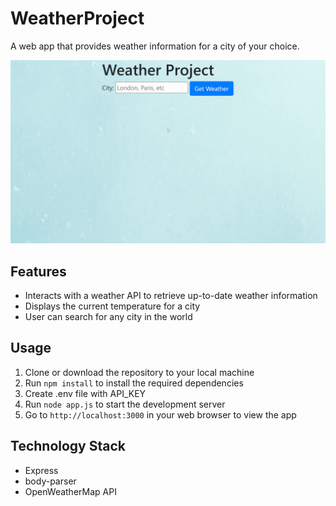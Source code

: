 # WeatherProject

A web app that provides weather information for a city of your choice.

![](https://github.com/JOSEW383/weatherproject/blob/main/public/WeatherProjectDemo.gif)

## Features
- Interacts with a weather API to retrieve up-to-date weather information 
- Displays the current temperature for a city 
- User can search for any city in the world

## Usage
1. Clone or download the repository to your local machine 
2. Run `npm install` to install the required dependencies 
3. Create .env file with API_KEY
4. Run `node app.js` to start the development server 
5. Go to `http://localhost:3000` in your web browser to view the app 

## Technology Stack
- Express 
- body-parser 
- OpenWeatherMap API 
